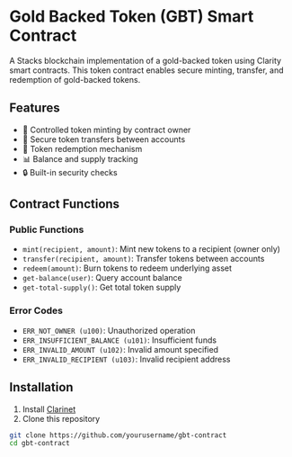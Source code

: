 # Gold Backed Token (GBT) Smart Contract

A Stacks blockchain implementation of a gold-backed token using Clarity smart contracts. This token contract enables secure minting, transfer, and redemption of gold-backed tokens.

## Features

- 🏦 Controlled token minting by contract owner
- 💸 Secure token transfers between accounts
- 🔄 Token redemption mechanism
- 📊 Balance and supply tracking
- 🔒 Built-in security checks

## Contract Functions

### Public Functions

- `mint(recipient, amount)`: Mint new tokens to a recipient (owner only)
- `transfer(recipient, amount)`: Transfer tokens between accounts
- `redeem(amount)`: Burn tokens to redeem underlying asset
- `get-balance(user)`: Query account balance
- `get-total-supply()`: Get total token supply

### Error Codes

- `ERR_NOT_OWNER (u100)`: Unauthorized operation
- `ERR_INSUFFICIENT_BALANCE (u101)`: Insufficient funds
- `ERR_INVALID_AMOUNT (u102)`: Invalid amount specified
- `ERR_INVALID_RECIPIENT (u103)`: Invalid recipient address

## Installation

1. Install [Clarinet](https://github.com/hirosystems/clarinet)
2. Clone this repository
```bash
git clone https://github.com/yourusername/gbt-contract
cd gbt-contract

